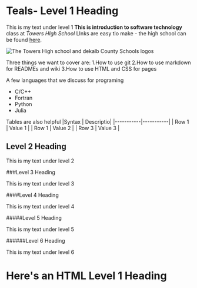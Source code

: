 # Teals- Level 1 Heading

This is my text under level 1 **This is introduction to software technology** class at *Towers HIgh School* LInks are easy tio make - the high school can be found [here](https://www.towershs.dekalb.k12.ga.us/).

![The Towers High school and dekalb County Schools logos](https://www.towers.dekalb.k12.ga.us/sysimages/logo.png)

Three things we want to cover are:
1.How to use git
2.How to use markdown for READMEs and wiki 
3.How to use HTML and CSS for pages 

A few languages that we discuss for programing 
- C/C++
- Fortran
- Python
- Julia

Tables are also helpful
|Syntax | Descriptio|
|-----------|-----------|
| Row 1 | Value 1 |
| Row 1 | Value 2 |
| Row 3 | Value 3 |

## Level 2 Heading

This is my text under level 2

###Level 3 Heading 

This is my text under level 3

####Level 4 Heading

This is my text under level 4

#####Level 5 Heading

This is my text under level 5

######Level 6 Heading 

This is my text under level 6

<H1> Here's an HTML Level 1 Heading</H1>
